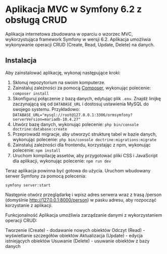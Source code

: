 # Aplikacja MVC w Symfony 6.2 z obsługą CRUD

Aplikacja internetowa zbudowana w oparciu o wzorzec MVC, wykorzystująca framework Symfony w wersji 6.2. Aplikacja umożliwia wykonywanie operacji CRUD (Create, Read, Update, Delete) na danych.

## Instalacja

Aby zainstalować aplikację, wykonaj następujące kroki:

1. Sklonuj repozytorium na swoim komputerze.
2. Zainstaluj zależności za pomocą [Composer](https://getcomposer.org/), wykonując polecenie: `composer install`
3. Skonfiguruj połączenie z bazą danych, edytując plik `.env`. Znajdź linijkę zaczynającą się od `DATABASE_URL` i dostosuj ustawienia MySQL do swojego systemu. Przykładowo: `DATABASE_URL="mysql://root@127.0.0.1:3306/ormsymfony?serverVersion=mariadb-10.4.27"`
4. Utwórz bazę danych, wykonując polecenie: `php bin/console doctrine:database:create`
5. Przeprowadź migracje, aby utworzyć strukturę tabel w bazie danych, wykonując polecenie: `php bin/console doctrine:migrations:migrate`
6. Zainstaluj zależności dla frontendu, korzystając z npm, wykonując polecenie: `npm install`
7. Uruchom kompilację assetów, aby przygotować pliki CSS i JavaScript dla aplikacji, wykonując polecenie: `npm run dev`

Teraz aplikacja powinna być gotowa do użycia. Uruchom wbudowany serwer Symfony za pomocą polecenia:

    symfony server:start

Następnie otwórz przeglądarkę i wpisz adres serwera wraz z trasą /person (domyślnie http://127.0.0.1:8000/person) w pasku adresu, aby rozpocząć korzystanie z aplikacji.

Funkcjonalność
Aplikacja umożliwia zarządzanie danymi z wykorzystaniem operacji CRUD:

Tworzenie (Create) - dodawanie nowych obiektów
Odczyt (Read) - wyświetlanie szczegółów obiektów
Aktualizacja (Update) - edycja istniejących obiektów
Usuwanie (Delete) - usuwanie obiektów z bazy danych